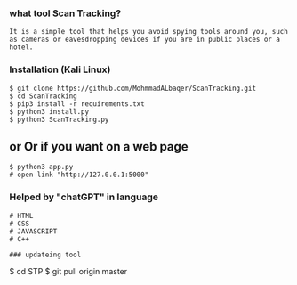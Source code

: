 ### what tool Scan Tracking?
```
It is a simple tool that helps you avoid spying tools around you, such as cameras or eavesdropping devices if you are in public places or a hotel.

```


### Installation (Kali Linux)

```
$ git clone https://github.com/MohmmadALbaqer/ScanTracking.git
$ cd ScanTracking
$ pip3 install -r requirements.txt
$ python3 install.py
$ python3 ScanTracking.py

```
## or Or if you want on a web page

```
$ python3 app.py
# open link "http://127.0.0.1:5000"

```

### Helped by "chatGPT" in language

```
# HTML
# CSS
# JAVASCRIPT
# C++

### updateing tool

```
$ cd STP
$ git pull origin master

```
